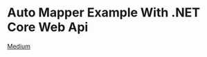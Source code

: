 # Auto Mapper Example With .NET Core Web Api

[Medium](https://dincersipka.medium.com/automapper-nedir-39ecaec0a1a5)
